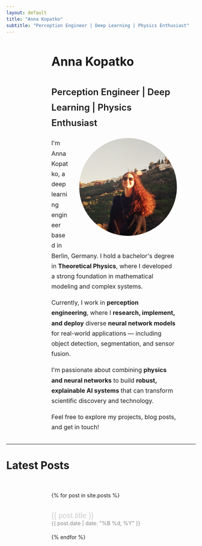 ```yaml
---
layout: default
title: "Anna Kopatko"
subtitle: "Perception Engineer | Deep Learning | Physics Enthusiast"
---
```


<!-- Import Manrope font and custom CSS -->
<head>
<link href="https://fonts.googleapis.com/css2?family=Manrope:wght@300;400;600;700&display=swap" rel="stylesheet">
<link rel="stylesheet" href="/assets/css/style.css">
</head>

<!-- Profile Section -->
<div style="margin-left: 120px; margin-right: 50px; font-size: 16px; line-height: 1.7;">

<h1 style="font-weight:700; font-size: 32px;">Anna Kopatko</h1>
<h2 style="font-weight:600; font-size: 24px;">Perception Engineer | Deep Learning | Physics Enthusiast</h2>

<!-- Floating Image -->
<img src="/assets/anna.jpg" alt="Anna Kopatko" style="width: 260px; height: 260px; object-fit: cover; border-radius: 100%; float: right; margin-left: 30px; margin-bottom: 20px;">

<p>I'm Anna Kopatko, a deep learning engineer based in Berlin, Germany.  
I hold a bachelor's degree in <b>Theoretical Physics</b>, where I developed a strong foundation in mathematical modeling and complex systems.</p>

<p>Currently, I work in <b>perception engineering</b>, where I <b>research, implement, and deploy</b> diverse <b>neural network models</b> for real-world applications — including object detection, segmentation, and sensor fusion.</p>

<p>I'm passionate about combining <b>physics and neural networks</b> to build <b>robust, explainable AI systems</b> that can transform scientific discovery and technology.</p>

<p>Feel free to explore my projects, blog posts, and get in touch!</p>

<div style="clear: both;"></div>

</div>

---

# Latest Posts

<!-- Posts Section -->
<div style="display: flex; flex-direction: column; gap: 20px; margin-top: 40px; margin-left: 120px; margin-right: 50px;">

{% for post in site.posts %}
  <div>
    <a href="{{ post.url }}" style="font-family: 'Manrope', sans-serif; font-size: 20px; color: #cccccc; text-decoration: none;">
      {{ post.title }}
    </a>
    <div style="font-size: 14px; color: #888888;">{{ post.date | date: "%B %d, %Y" }}</div>
  </div>
{% endfor %}

</div>
